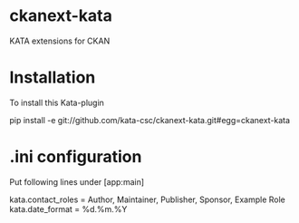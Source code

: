 ckanext-kata
============

KATA extensions for CKAN

Installation
============

To install this Kata-plugin

  pip install -e git://github.com/kata-csc/ckanext-kata.git#egg=ckanext-kata

.ini configuration
==================
Put following lines under [app:main]

  kata.contact_roles = Author, Maintainer, Publisher, Sponsor, Example Role
  kata.date_format = %d.%m.%Y
